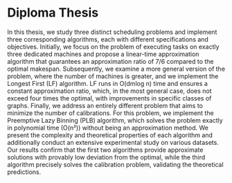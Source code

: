 # Diploma Thesis

In this thesis, we study three distinct scheduling problems and implement three corresponding algorithms, each with different specifications and objectives. Initially, we focus on the problem of executing tasks on exactly three dedicated machines and propose a linear-time approximation algorithm that guarantees an approximation ratio of 7/6 compared to the optimal makespan. Subsequently, we examine a more general version of the problem, where the number of machines is greater, and we implement the Longest First (LF) algorithm. LF runs in O(dmlog n) time and ensures a constant approximation ratio, which, in the most general case, does not exceed four times the optimal, with improvements in specific classes of graphs. Finally, we address an entirely different problem that aims to minimize the number of calibrations. For this problem, we implement the Preemptive Lazy Binning (PLB) algorithm, which solves the problem exactly in polynomial time (O(n²)) without being an approximation method. We present the complexity and theoretical properties of each algorithm and additionally conduct an extensive experimental study on various datasets. Our results confirm that the first two algorithms provide approximate solutions with provably low deviation from the optimal, while the third algorithm precisely solves the calibration problem, validating the theoretical predictions.
